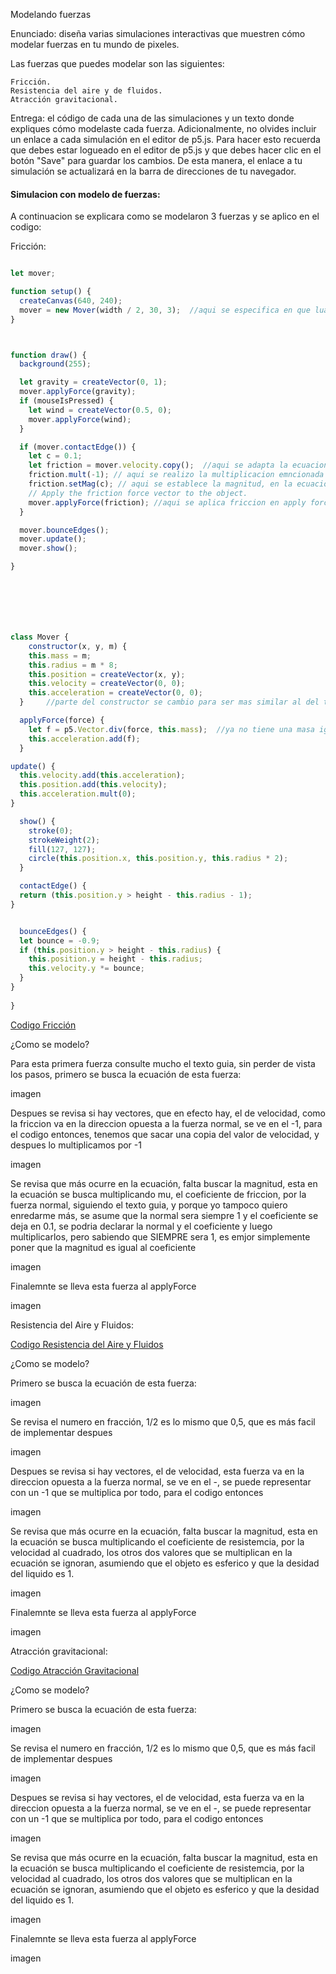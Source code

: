 Modelando fuerzas

Enunciado: diseña varias simulaciones interactivas que muestren cómo modelar fuerzas en tu mundo de pixeles.

Las fuerzas que puedes modelar son las siguientes:

    Fricción.
    Resistencia del aire y de fluidos.
    Atracción gravitacional.

Entrega: el código de cada una de las simulaciones y un texto donde expliques cómo modelaste cada fuerza. Adicionalmente, no olvides incluir un enlace a cada simulación en el editor de p5.js. Para hacer esto recuerda que debes estar logueado en el editor de p5.js y que debes hacer clic en el botón "Save" para guardar los cambios. De esta manera, el enlace a tu simulación se actualizará en la barra de direcciones de tu navegador.


#### Simulacion con modelo de fuerzas:

A continuacion se explicara como se modelaron 3 fuerzas y se aplico en el codigo:

Fricción:


``` js

let mover;

function setup() {
  createCanvas(640, 240);
  mover = new Mover(width / 2, 30, 3);  //aqui se especifica en que luagr del eje x, y aparecera el mover, y la masa de este.
}



function draw() {
  background(255);

  let gravity = createVector(0, 1);
  mover.applyForce(gravity);
  if (mouseIsPressed) {
    let wind = createVector(0.5, 0);
    mover.applyForce(wind);
  }

  if (mover.contactEdge()) {
    let c = 0.1;
    let friction = mover.velocity.copy();  //aqui se adapta la ecuacion de friccion, empezando por multiplicar el vector de velocidad por -1
    friction.mult(-1); // aqui se realizo la multiplicacion emncionada arriba
    friction.setMag(c); // aqui se establece la magnitud, en la ecuacion original esto se da multiplicando el coeficiente de friccion con la fuerza normal, aqui asumimos que la normal es 1, por lo que la magnitud simplemente es el coeficiente de friccion c.
    // Apply the friction force vector to the object.
    mover.applyForce(friction); //aqui se aplica friccion en apply force
  }

  mover.bounceEdges();
  mover.update();
  mover.show();

}







class Mover {
    constructor(x, y, m) {
    this.mass = m;
    this.radius = m * 8;
    this.position = createVector(x, y);
    this.velocity = createVector(0, 0);
    this.acceleration = createVector(0, 0);
  }     //parte del constructor se cambio para ser mas similar al del texto guia, de esto tambien dependen algunas partes de la clase mover, anteriormente no tenia radio

  applyForce(force) {
    let f = p5.Vector.div(force, this.mass);  //ya no tiene una masa igual siempre, se puede escoger la masa desde que se crea el mover fuera de la clase
    this.acceleration.add(f);
  }

update() {
  this.velocity.add(this.acceleration);
  this.position.add(this.velocity);
  this.acceleration.mult(0);
}

  show() {
    stroke(0);
    strokeWeight(2);
    fill(127, 127);
    circle(this.position.x, this.position.y, this.radius * 2);
  }

  contactEdge() {
  return (this.position.y > height - this.radius - 1);
}


  bounceEdges() {
  let bounce = -0.9;
  if (this.position.y > height - this.radius) {
    this.position.y = height - this.radius;
    this.velocity.y *= bounce;
  }
}
  
}
```

[Codigo Fricción](https://editor.p5js.org/Mafe-Garcia/sketches/zLqMYo8X5)

¿Como se modelo?

Para esta primera fuerza consulte mucho el texto guia, sin perder de vista los pasos, primero se busca la ecuación de esta fuerza:

imagen

Despues se revisa si hay vectores, que en efecto hay, el de velocidad, como la friccion va en la direccion opuesta a la fuerza normal, se ve en el -1, para el codigo entonces, tenemos que sacar una copia del valor de velocidad, y despues lo multiplicamos por -1

imagen 

Se revisa que más ocurre en la ecuación, falta buscar la magnitud, esta en la ecuación se busca multiplicando mu, el coeficiente de friccion, por la fuerza normal, siguiendo el texto guia, y porque yo tampoco quiero enredarme más, se asume que la normal sera siempre 1 y el coeficiente se deja en 0.1, se podria declarar la normal y el coeficiente y luego multiplicarlos, pero sabiendo que SIEMPRE sera 1, es emjor simplemente poner que la magnitud es igual al coeficiente

imagen

Finalemnte se lleva esta fuerza al applyForce

imagen



Resistencia del Aire y Fluidos:




[Codigo Resistencia del Aire y Fluidos](https://editor.p5js.org/Mafe-Garcia/sketches/-mf0xF3Iq)



¿Como se modelo?

Primero se busca la ecuación de esta fuerza:

imagen

Se revisa el numero en fracción, 1/2 es lo mismo que 0,5, que es más facil de implementar despues

imagen

Despues se revisa si hay vectores, el de velocidad, esta fuerza va en la direccion opuesta a la fuerza normal, se ve en el -, se puede representar con un -1 que se multiplica por todo, para el codigo entonces

imagen 

Se revisa que más ocurre en la ecuación, falta buscar la magnitud, esta en la ecuación se busca multiplicando el coeficiente de resistemcia, por la velocidad al cuadrado, los otros dos valores que se multiplican en la ecuación se ignoran, asumiendo que el objeto es esferico y que la desidad del liquido es 1.

imagen

Finalemnte se lleva esta fuerza al applyForce

imagen




Atracción gravitacional:




[Codigo Atracción Gravitacional](https://editor.p5js.org/Mafe-Garcia/sketches/7yWnHrkG0)



¿Como se modelo?

Primero se busca la ecuación de esta fuerza:

imagen

Se revisa el numero en fracción, 1/2 es lo mismo que 0,5, que es más facil de implementar despues

imagen

Despues se revisa si hay vectores, el de velocidad, esta fuerza va en la direccion opuesta a la fuerza normal, se ve en el -, se puede representar con un -1 que se multiplica por todo, para el codigo entonces

imagen 

Se revisa que más ocurre en la ecuación, falta buscar la magnitud, esta en la ecuación se busca multiplicando el coeficiente de resistemcia, por la velocidad al cuadrado, los otros dos valores que se multiplican en la ecuación se ignoran, asumiendo que el objeto es esferico y que la desidad del liquido es 1.

imagen

Finalemnte se lleva esta fuerza al applyForce

imagen



